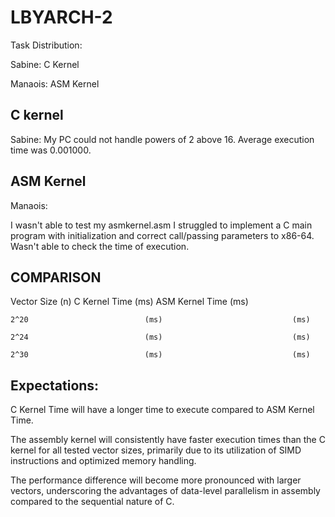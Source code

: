 # LBYARCH-2

Task Distribution:

Sabine: C Kernel

Manaois: ASM Kernel

## C kernel
Sabine: My PC could not handle powers of 2 above 16. Average execution time was 0.001000.

## ASM Kernel
Manaois: 

I wasn't able to test my asmkernel.asm 
I struggled to implement a C main program with initialization and correct call/passing parameters to x86-64.
Wasn't able to check the time of execution.

## COMPARISON

Vector Size (n)	            C Kernel Time (ms)            	ASM Kernel Time (ms)

    2^20                          (ms)                             (ms)
    
    2^24                          (ms)                             (ms)
    
    2^30                          (ms)                             (ms)


## Expectations:

C Kernel Time will have a longer time to execute compared to ASM Kernel Time.

The assembly kernel will consistently have faster execution times than the C kernel for all tested vector sizes, primarily due to its utilization of SIMD instructions and optimized memory handling. 

The performance difference will become more pronounced with larger vectors, underscoring the advantages of data-level parallelism in assembly compared to the sequential nature of C. 




